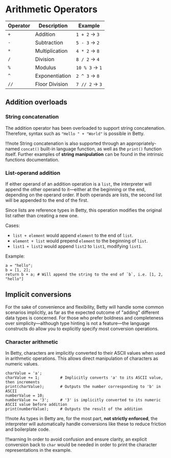 # Arithmetic Operators

| Operator | Description     | Example     |
|----------|-----------------|-------------|
| `+`      | Addition        | `1 + 2` → `3` |
| `-`      | Subtraction     | `5 - 3` → `2` |
| `*`      | Multiplication  | `4 * 2` → `8` |
| `/`      | Division        | `8 / 2` → `4` |
| `%`      | Modulus         | `10 % 3` → `1` |
| `^`     | Exponentiation  | `2 ^ 3` → `8` |
| `//`     | Floor Division  | `7 // 2` → `3` |

## Addition overloads

### String concatenation

The addition operator has been overloaded to support string concatenation. Therefore, syntax such as `"Hello " + "World"` is possible in Betty.

!!!note
    String concatenation is also supported through an appropriately-named `concat()` built-in language function, as well as the `print()` function itself. Further examples of **string manipulation** can be found in the intrinsic functions documentation.

### List-operand addition

If either operand of an addition operation is a `list`, the interpreter will append the other operand to it&mdash;either at the beginning or the end, depending on the operand order. If both operands are lists, the second list will be appended to the end of the first.

Since lists are reference types in Betty, this operation modifies the original list rather than creating a new one.

Cases:

- `list + element` would append `element` to the end of `list`.
- `element + list` would prepend `element` to the beginning of `list`.
- `list1 + list2` would append `list2` to `list1`, modifying `list1`.

Example:

```
a = "hello";
b = [1, 2];
return b + a; # Will append the string to the end of `b`, i.e. [1, 2, "hello"]
```

## Implicit conversions

For the sake of convenience and flexibility, Betty will handle some common scenarios implicitly, as far as the expected outcome of "adding" different data types is concerned. For those who prefer boldness and completeness over simplicity&mdash;although type hinting is not a feature&mdash;the language constructs do
allow you to explicitly specify most conversion operations.

### Character arithmetic

In Betty, characters are implicitly converted to their ASCII values when used in arithmetic operations. This allows direct manipulation of characters as numeric values.

```
charValue = 'a';
charValue += 1;         # Implicitly converts 'a' to its ASCII value, then increments
print(charValue);       # Outputs the number corresponding to 'b' in ASCII
numberValue = 10;
numberValue += '3';     # '3' is implicitly converted to its numeric ASCII value before addition
print(numberValue);     # Outputs the result of the addition
```

!!!note
    As types in Betty are, for the most part, **not strictly enforced**, the interpreter will automatically handle conversions like these to reduce friction and boilerplate code.

!!!warning
    In order to avoid confusion and ensure clarity, an explicit conversion back to `char` would be needed in order to print the character representations in the example.